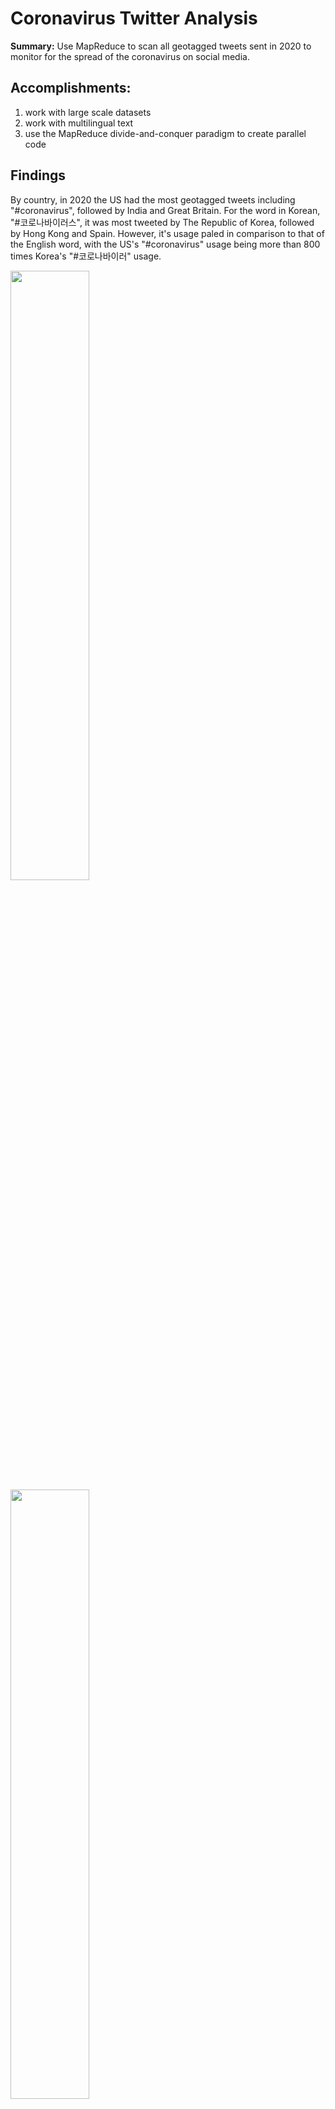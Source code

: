 # Coronavirus Twitter Analysis

**Summary:** Use MapReduce to scan all geotagged tweets sent in 2020 to monitor for the spread of the coronavirus on social media.

## Accomplishments:
1. work with large scale datasets
1. work with multilingual text
1. use the MapReduce divide-and-conquer paradigm to create parallel code

## Findings
By country, in 2020 the US had the most geotagged tweets including "#coronavirus", 
followed by India and Great Britain.
For the word in Korean, "#코로나바이러스", it was most tweeted by The Republic of Korea,
followed by Hong Kong and Spain. However, it's usage paled in comparison to that of the
English word, with the US's "#coronavirus" usage being more than 800 times Korea's 
"#코로나바이러" usage.

<img src="plots/country_#coronavirus_barchart.png" width=50% />

<img src="plots/country_#코로나바이러스_barchart.png" width=50% />

For language, in 2020 English (en) and Spanish (es) were the top two most frequent 
languages to contain "#coronavirus". Undetermined (und) languages were third.
In Korean, "#코로나바이러스" was most tweeted in Korean (ko), with English (en) 
coming in second and Undetermined (und) languages again being third.

<img src="plots/language_#coronavirus_barchart.png" width=50% />

<img src="plots/language_#코로나바이러스_barchart.png" width=50% />

## Background

Approximately 500 million tweets are sent everyday.
Of those tweets, about 1% are *geotagged*.
Our big dataset contains all geotagged tweets that were sent in 2020 (1.1 billion tweets in this dataset).

The tweets for each day are stored in a zip file `geoTwitterYY-MM-DD.zip`,
and inside this zip file are 24 text files, one for each hour of the day.
Each text file contains a single tweet per line in JSON format.

We follow the [MapReduce](https://en.wikipedia.org/wiki/MapReduce) procedure to analyze these tweets.
MapReduce is a famous procedure for large scale parallel processing that is widely used in industry.
It is a 3 step procedure summarized in the following image:

<img src=mapreduce.png width=100% />

The partition step is already done (by splitting up the tweets into one file per day).
Next, we have to do the map and reduce steps.

**Runtime:**

The simplest and most common scenario is that the map procedure takes time O(n) and the reduce procedure takes time O(1).
If you have p<<n processors, then the overall runtime will be O(n/p).
This means that:
1. doubling the amount of data will cause the analysis to take twice as long;
1. doubling the number of processors will cause the analysis to take half as long;
1. if you want to add more data and keep the processing time the same, then you need to add a proportional number of processors.

1. **Mapping:**
   The `map.py` file processes a single zip file of tweets.

1. **Visualizing:** 
   The `visualize.py` file displays the output from running the `map.py` file.

1. **Reducing:**
   The `reduce.py` file merges the outputs generated by the `map.py` file so that the combined files can be visualized.
   Generate a new output file by running the command

## What was completed?

1. We can now track the usage of hashtags on both a language and country level.
   This is done by creating variables `counter_country` and `counter_lang` in `src/map.py`.
   The output of running `map.py` is now two files, one that ends in `.lang` for the lanuage dictionary,
   and one that ends in `.country` for the country dictionary.
   Most tweets contain a `place` key, which contains a dictionary with the `country_code` key.
   This is how we lookup the country that a tweet was sent from.

1. We created a shell script `run_maps.sh` to loop over each file in the dataset and run `map.py` on it in order to track results for each country.
   Since each call to `map.py` can take between minutes to hours to finish,
   we use the `nohup` command to ensure the program continues to run after you disconnect and the `&` operator to ensure that all `map.py` commands run in parallel.

1. After this `map.py` has run on all the files,
   we have a large number of files in the `outputs` folder.
   We use `reduce.py` to combine all of the `.lang` files into a single file,
   and all of the `.country` files into a different file.
   Then, we use `visualize.py` to displauy the total number of occurrences of each of the hashtags on a bar chart`.
